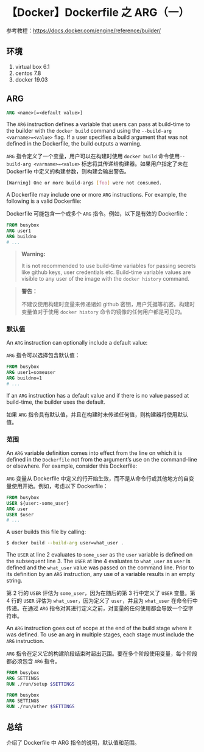 # 【Docker】Dockerfile 之 ARG（一）

参考教程：https://docs.docker.com/engine/reference/builder/

## 环境

1. virtual box 6.1
2. centos 7.8
3. docker 19.03

## ARG

```Dockerfile
ARG <name>[=<default value>]
```

The `ARG` instruction defines a variable that users can pass at build-time to the builder with the `docker build` command using the `--build-arg <varname>=<value>` flag. If a user specifies a build argument that was not defined in the Dockerfile, the build outputs a warning.

`ARG` 指令定义了一个变量，用户可以在构建时使用 `docker build` 命令使用`--build-arg <varname>=<value>` 标志将其传递给构建器。如果用户指定了未在 Dockerfile 中定义的构建参数，则构建会输出警告。

```sh
[Warning] One or more build-args [foo] were not consumed.
```

A Dockerfile may include one or more `ARG` instructions. For example, the following is a valid Dockerfile:

Dockerfile 可能包含一个或多个 `ARG` 指令。例如，以下是有效的 Dockerfile：

```Dockerfile
FROM busybox
ARG user1
ARG buildno
# ...
```

> **Warning:**
> 
> It is not recommended to use build-time variables for passing secrets like github keys, user credentials etc. Build-time variable values are visible to any user of the image with the `docker history` command.

> **警告：**
>
> 不建议使用构建时变量来传递诸如 github 密钥，用户凭据等机密。构建时变量值对于使用 `docker history` 命令的镜像的任何用户都是可见的。

### 默认值

An `ARG` instruction can optionally include a default value:

`ARG` 指令可以选择包含默认值：

```Dockerfile
FROM busybox
ARG user1=someuser
ARG buildno=1
# ...
```

If an `ARG` instruction has a default value and if there is no value passed at build-time, the builder uses the default.

如果 `ARG` 指令具有默认值，并且在构建时未传递任何值，则构建器将使用默认值。

### 范围

An `ARG` variable definition comes into effect from the line on which it is defined in the `Dockerfile` not from the argument’s use on the command-line or elsewhere. For example, consider this Dockerfile:

`ARG` 变量从 Dockerfile 中定义的行开始生效，而不是从命令行或其他地方的自变量使用开始。例如，考虑以下 Dockerfile：

```Dockerfile
FROM busybox
USER ${user:-some_user}
ARG user
USER $user
# ...
```

A user builds this file by calling:

```sh
$ docker build --build-arg user=what_user .
```

The `USER` at line 2 evaluates to `some_user` as the `user` variable is defined on the subsequent line 3. The `USER` at line 4 evaluates to `what_user` as `user` is defined and the `what_user` value was passed on the command line. Prior to its definition by an `ARG` instruction, any use of a variable results in an empty string.

第 2 行的 `USER` 评估为 `some_user`，因为在随后的第 3 行中定义了 `USER` 变量。第 4 行的 `USER` 评估为 `what_user`，因为定义了 `user`，并且为 `what_user` 在命令行中传递。在通过 `ARG` 指令对其进行定义之前，对变量的任何使用都会导致一个空字符串。

An `ARG` instruction goes out of scope at the end of the build stage where it was defined. To use an arg in multiple stages, each stage must include the `ARG` instruction.

`ARG` 指令在定义它的构建阶段结束时超出范围。要在多个阶段使用变量，每个阶段都必须包含 `ARG` 指令。

```Dockerfile
FROM busybox
ARG SETTINGS
RUN ./run/setup $SETTINGS

FROM busybox
ARG SETTINGS
RUN ./run/other $SETTINGS
```

## 总结

介绍了 Dockerfile 中 ARG 指令的说明，默认值和范围。
